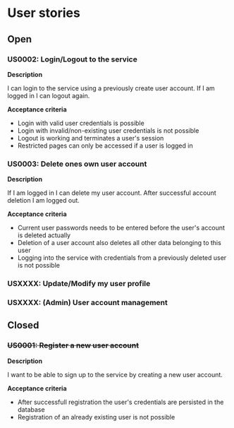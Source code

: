 # User stories

## Open

### US0002: Login/Logout to the service

**Description**

I can login to the service using a previously create user account. If I am logged in I can logout again.

**Acceptance criteria**

  * Login with valid user credentials is possible
  * Login with invalid/non-existing user credentials is not possible
  * Logout is working and terminates a user's session
  * Restricted pages can only be accessed if a user is logged in

### US0003: Delete ones own user account

**Description**

If I am logged in I can delete my user account. After successful account deletion I am logged out.

**Acceptance criteria**

  * Current user passwords needs to be entered before the user's account is deleted actually
  * Deletion of a user account also deletes all other data belonging to this user
  * Logging into the service with credentials from a previously deleted user is not possible

### USXXXX: Update/Modify my user profile

### USXXXX: (Admin) User account management

## Closed

### <del>US0001: Register a new user account</del>

**Description**

I want to be able to sign up to the service by creating a new user account.

**Acceptance criteria**

  * After successfull registration the user's credentials are persisted in the database
  * Registration of an already existing user is not possible